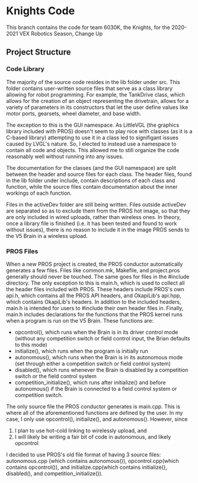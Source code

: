 # Knights Code

This branch contains the code for team 6030K, the Knights, for the 2020-2021 VEX Robotics Season, Change Up

## Project Structure

### Code Library

The majority of the source code resides in the lib folder under src. This folder contains user-written source files that serve as a class library allowing for robot programming. For example, the TankDrive class, which allows for the creation of an object representing the drivetrain, allows for a variety of parameters in its constructors that let the user define  values like motor ports, gearsets, wheel diameter, and base width.

The exception to this is the GUI namespace. As LittleVGL (the graphics library included with PROS) doesn't seem to play nice with classes (as it is a C-based library) attempting to use it in a class led to signifigant issues caused by LVGL's nature. So, I elected to instead use a namespace to contain all code and objects. This allowed me to still organize the code reasonably well without running into any issues.

The documentation for the classes (and the GUI namespace) are split between the header and source files for each class. The header files, found in the lib folder under include, contain descriptions of each class and function, while the source files contain documentation about the inner workings of each function.

Files in the activeDev folder are still being written. Files outside activeDev are separated so as to exclude them from the PROS hot image, so that they are only included in wired uploads, rather than wireless ones. In theory, once a library file is finished (i.e. it has been tested and found to work without issues), there is no reason to include it in the image PROS sends to the V5 Brain in a wireless upload.

### PROS Files

When a new PROS project is created, the PROS conductor automatically generates a few files. Files like common.mk, Makefile, and project.pros generally should never be touched. The same goes for files in the #include directory. The only exception to this is main.h, which is used to collect all the header files included with PROS. These headers include PROS's own api.h, which contains all the PROS API headers, and OkapiLib's api.hpp, which contains OkapiLib's headers. In addition to the included headers, main.h is intended for users to #include their own header files in. Finally, main.h includes declarations for the functions that the PROS kernel runs when a program is run on the V5 Brain. These functions are:
 - opcontrol(), which runs when the Brain is in its driver control mode (without any competition switch or field control input, the Brian defaults to this mode)
 - initialize(), which runs when the program is initially run
 - autonomous(), which runs when the Brain is in its autonomous mode (set through either a competition switch or field control system)
 - disabled(), which runs whenever the Brain is disabled by a competition switch or the field control system
 - competition_initialize(), which runs after initialize() and before autonomous() if the Brain is connected to a field control system or competition switch.

The only source file the PROS conductor generates is main.cpp. This is where all of the aforementioned functions are defined by the user. In my case, I only use opcontrol(), initialize(), and autonomous(). However, since
1. I plan to use hot-cold linking to wirelessly upload, and 
2. I will likely be writing a fair bit of code in autonomous, and likely opcontrol

I decided to use PROS's old file format of having 3 source files: autonomous.cpp (which contains autonomous()), opcontrol.cpp(which contains opcontrol()), and initialize.cpp(which contains initialize(), disabled(), and competition_initialize()). 